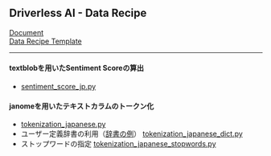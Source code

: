 ## Driverless AI - Data Recipe

[Document](http://docs.h2o.ai/driverless-ai/latest-stable/docs/userguide/custom-recipes-data-recipes.html)  
[Data Recipe Template](https://github.com/h2oai/driverlessai-recipes/blob/rel-1.9.1/data/data_template.py)
****
#### textblobを用いたSentiment Scoreの算出
- [sentiment_score_jp.py](./sentiment_score_jp.py)
#### janomeを用いたテキストカラムのトークン化
- [tokenization_japanese.py](./tokenization_japanese.py)
- ユーザー定義辞書の利用（[辞書の例](../test/tokenize_dict/dict_test.csv)） [tokenization_japanese_dict.py](./tokenization_japanese_dict.py)
- ストップワードの指定 [tokenization_japanese_stopwords.py](./tokenization_japanese_stopwords.py)
